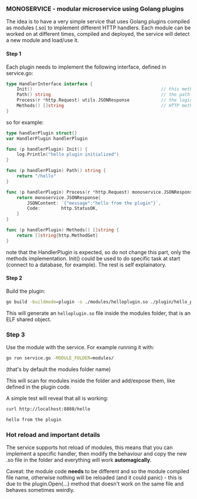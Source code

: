 ### MONOSERVICE - modular microservice using Golang plugins

The idea is to have a very simple service that uses Golang plugins compiled as modules (.so) to implement different HTTP handlers.
Each module can be worked on at different times, compiled and deployed, the service will detect a new module and load/use it.

#### Step 1

Each plugin needs to implement the following interface, defined in service.go:

```go
type HandlerInterface interface {
	Init()                                                 // this method will initialize the module
	Path() string                                          // the path handled
	Process(r *http.Request) utils.JSONResponse 		   // the logic for the handler
	Methods() []string                                     // HTTP methods used
}
```

so for example:

```go
type handlerPlugin struct{}
var HandlerPlugin handlerPlugin

func (p handlerPlugin) Init() {
	log.Println("hello plugin initialized")
}

func (p handlerPlugin) Path() string {
	return "/hello"
}

func (p handlerPlugin) Process(r *http.Request) monoservice.JSONResponse {
	return monoservice.JSONResponse{
		JSONContent: `{"message":"hello from the plugin"}`,
		Code:        http.StatusOK,
	}
}

func (p handlerPlugin) Methods() []string {
	return []string{http.MethodGet}
}
```

note that the HandlerPlugin is expected, so do not change this part, only the methods implementation.
Init() could be used to do specific task at start (connect to a database, for example). The rest is self explainatory.

#### Step 2

Build the plugin:

```sh
go build -buildmode=plugin -o ./modules/helloplugin.so ./plugin/hello_plugin.go
```

This will generate an ```helloplugin.so``` file inside the modules folder, that is an ELF shared object.

### Step 3

Use the module with the service. For example running it with:

```sh
go run service.go -MODULE_FOLDER=modules/
```

(that's by default the modules folder name)

This will scan for modules inside the folder and add/expose them, like defined in the plugin code.

A simple test will reveal that all is working:

```sh
curl http://localhost:8880/hello 

hello from the plugin
```

### Hot reload and important details

The service supports hot reload of modules, this means that you can implement a specific handler, then modify the behaviour and 
copy the new .so file in the folder and everything will work **automagically**.

Caveat: the module code **needs** to be different and so the module compiled file name, otherwise nothing will be reloaded
(and it could panic) - this is due to the plugin.Open(...) method that doesn't work on the same file and behaves sometimes weirdly.


